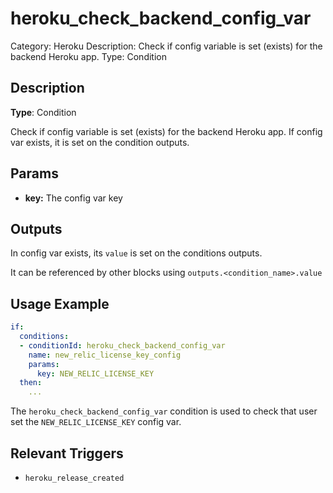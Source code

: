 # heroku_check_backend_config_var

Category: Heroku
Description: Check if config variable is set (exists) for the backend Heroku app.
Type: Condition

## Description

**Type**: Condition

Check if config variable is set (exists) for the backend Heroku app. If config var exists, it is set on the condition outputs.

## Params

- **key:** The config var key

## Outputs

In config var exists, its `value` is set on the conditions outputs.

It can be referenced by other blocks using `outputs.<condition_name>.value`

## Usage Example

```yaml
if:
  conditions:
  - conditionId: heroku_check_backend_config_var
    name: new_relic_license_key_config
    params:
      key: NEW_RELIC_LICENSE_KEY
  then: 
    ...
```

The `heroku_check_backend_config_var` condition is used to check that user set the `NEW_RELIC_LICENSE_KEY` config var.

## Relevant Triggers

- `heroku_release_created`
